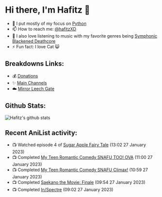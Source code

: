 # Hi there, I'm Hafitz 👋
- 🐍 I put mostly of my focus on [Python](https://python.org)
- 📫 How to reach me: [@hafitzXD](https://t.me/hafitzXD)
- 🎵 I also love listening to music with my favorite genres being [Symphonic Blackened Deathcore](https://youtu.be/qyYmS_iBcy4)
- ⚡ Fun fact: I love Cat 😺

## Breakdowns Links:
- 💰 [Donations](https://t.me/TheBreakdowns/2)
- ✨ [Main Channels](https://t.me/TheBreakdowns)
- ☁️ [Mirror Leech Gate](https://t.me/BreakdownsGate)

## Github Stats:
![Hafitz's github stats](https://github-readme-stats.vercel.app/api?username=breakdowns&show_icons=true&count_private=true&bg_color=00000000&text_color=777)

## Recent AniList activity:
<!-- ANILIST_ACTIVITY:start -->

-   📺 Watched episode 4 of [Sugar Apple Fairy Tale](https://anilist.co/anime/139821) (13:02 27 January 2023)
-   📺 Completed [My Teen Romantic Comedy SNAFU TOO! OVA](https://anilist.co/anime/21769) (11:00 27 January 2023)
-   📺 Completed [My Teen Romantic Comedy SNAFU Climax!](https://anilist.co/anime/108489) (10:59 27 January 2023)
-   📺 Completed [Saekano the Movie: Finale](https://anilist.co/anime/100675) (09:54 27 January 2023)
-   📺 Completed [In/Spectre](https://anilist.co/anime/107201) (09:02 27 January 2023)

<!-- ANILIST_ACTIVITY:end -->
